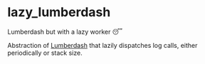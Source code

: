 # lazy_lumberdash

Lumberdash but with a lazy worker 😴

Abstraction of [Lumberdash](https://pub.dev/packages/lumberdash) that lazily dispatches log calls, either periodically or stack size.